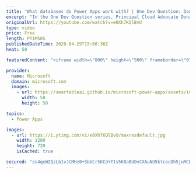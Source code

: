 ```yaml
---
title: "What databases do Power Apps work with? | One Dev Question: Dona Sarkar"
excerpt: "In the One Dev Question series, Principal Cloud Advocate Dona Sarkar explains how she uses Power Apps and why.   For more information, visit: https://docs.microsoft.com/powerapps/developer/common-data-service/overview/?WT.mc_id=onedevquestion-c9-donasa    Try Azure for free: https://aka.ms/TryAzure7"
originalUrl: https://youtube.com/watch?v=e0Xh7KQlBvU
type: video
price: Free
length: PT1M50S
publishedDateTime: 2020-04-29T15:06:36Z
heat: 50

featuredContent: "<iframe width=\"800\" height=\"500\" frameborder=\"0\" src=\"https://www.youtube.com/embed/e0Xh7KQlBvU\" allow=\"accelerometer; autoplay; encrypted-media; gyroscope; picture-in-picture\" allowfullscreen></iframe>"

provider:
  name: Microsoft
  domain: microsoft.com
  images:
    - url: https://smartableai.github.io/microsoft-power-apps/assets/images/organizations/microsoft.com-50x50.jpg
      width: 50
      height: 50

topics:
  - Power Apps

images:
  - url: https://i.ytimg.com/vi/e0Xh7KQlBvU/maxresdefault.jpg
    width: 1280
    height: 720
    isCached: true

secured: "es4qeWZQzLb1vJCMHz0+SbVCrSKCd+T1s5K8aBUOvCXAuNU5ktcecOh5juMCbYBCt/v+D/1+UVbwBY1SGQEfdrPZkfitX2kttkfk0S65nMcFIXJvBwXQnHayR9SpKTXCW7j3CA8qDa1aqUDOom9G+omsuBkF6sfQmKpf/wkyqtYevC/ABjay53CFOKP9C3wwd1jJTuAJiC3a1WCENn4LwqXerk9yNqiF/rsNal6mZKq0TYzVcEnKFcBAEZhjefMF1ByviU4q69d0Cd78jDvKq4D7yOT4Tr7BZdbeoDTCuPX3WkEqFjVEWLpjhWrEBYzqlD0AJW9I9QkYWFW0tqNYiiq9/DE3YYsfZg0JkLnL4w9iSXtcV4Eo8SIb9G+CwgUR0wWjJLZxaDekgCvutb2QnMvqiPH17MoinKw1sGWvoWc=;kXDhmYb0id8M0//Jk2UJhA=="
---
```


